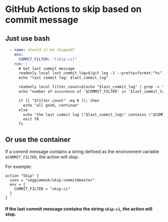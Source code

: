 # GitHub Actions to skip based on commit message

## Just use bash

```yaml
  - name: should it be skipped?
    env:
      COMMIT_FILTER: "[skip-ci]"
    run: | 
      # Get last commit message
      readonly local last_commit_log=$(git log -1 --pretty=format:"%s")
      echo "last commit log: $last_commit_log"

      readonly local filter_count=$(echo "$last_commit_log" | grep -c "$COMMIT_FILTER" )
      echo "number of occurence of '$COMMIT_FILTER' in '$last_commit_log': $filter_count"

      if [[ "$filter_count" -eq 0 ]]; then
        echo "all good, continue"
      else
        echo "the last commit log \"$last_commit_log\" contains \"$COMMIT_FILTER\", stopping"
        exit 78
      fi
```

## Or use the container

If a commit message contains a string defined as the environment variable `$COMMIT_FILTER`, the action will stop.

For example:

```workflow
action "Skip" {
  uses = "veggiemonk/skip-commit@master"
  env = {
    COMMIT_FILTER = "skip-ci"
  }
}
```

#### If the last commit message contains the string `skip-ci`, the action will stop.
